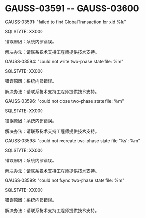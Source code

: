 # GAUSS-03591 -- GAUSS-03600<a name="ZH-CN_TOPIC_0302073196"></a>

GAUSS-03591: "failed to find GlobalTransaction for xid %lu"

SQLSTATE: XX000

错误原因：系统内部错误。

解决办法：请联系技术支持工程师提供技术支持。

GAUSS-03594: "could not write two-phase state file: %m"

SQLSTATE: XX000

错误原因：系统内部错误。

解决办法：请联系技术支持工程师提供技术支持。

GAUSS-03596: "could not close two-phase state file: %m"

SQLSTATE: XX000

错误原因：系统内部错误。

解决办法：请联系技术支持工程师提供技术支持。

GAUSS-03598: "could not recreate two-phase state file '%s': %m"

SQLSTATE: XX000

错误原因：系统内部错误。

解决办法：请联系技术支持工程师提供技术支持。

GAUSS-03599: "could not fsync two-phase state file: %m"

SQLSTATE: XX000

错误原因：系统内部错误。

解决办法：请联系技术支持工程师提供技术支持。

